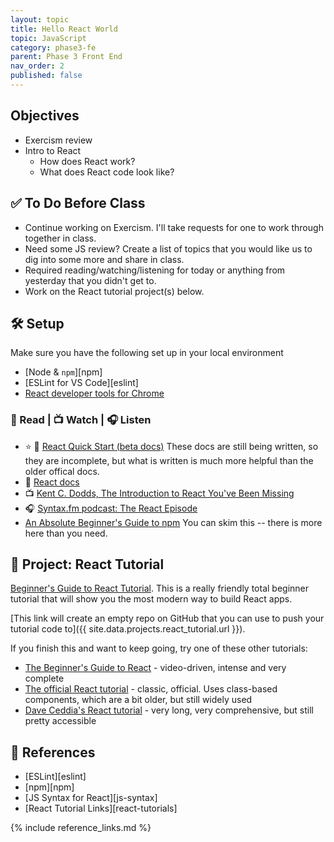 ```yaml
---
layout: topic
title: Hello React World
topic: JavaScript
category: phase3-fe
parent: Phase 3 Front End
nav_order: 2
published: false
---
```



## Objectives

- Exercism review
- Intro to React
    - How does React work?
    - What does React code look like?

## ✅ To Do Before Class

- Continue working on Exercism. I'll take requests for one to work through together in class.
- Need some JS review? Create a list of topics that you would like us to dig into some more and share in class.
- Required reading/watching/listening for today or anything from yesterday that you didn't get to.
- Work on the React tutorial project(s) below.

## 🛠️ Setup

Make sure you have the following set up in your local environment

- [Node & `npm`][npm]
- [ESLint for VS Code][eslint]
- [React developer tools for Chrome](https://chrome.google.com/webstore/detail/react-developer-tools/fmkadmapgofadopljbjfkapdkoienihi?hl=en)


### 📖 Read | 📺 Watch | 🎧 Listen

- ⭐ 📖 [React Quick Start (beta docs)](https://beta.reactjs.org/learn) These docs are still being written, so they are incomplete, but what is written is much more helpful than the older offical docs.
- 📖 [React docs](https://reactjs.org/docs/getting-started.html)
- 📺 [Kent C. Dodds, The Introduction to React You've Been Missing](https://www.youtube.com/watch?v=SAIdyBFHfVU)
- 🎧 [Syntax.fm podcast: The React Episode](https://syntax.fm/show/066/the-react-episode)
- [An Absolute Beginner's Guide to npm](https://nodesource.com/blog/an-absolute-beginners-guide-to-using-npm/) You can skim this -- there is more here than you need.

## 🎯 Project: React Tutorial

[Beginner's Guide to React Tutorial](https://welearncode.com/beginners-guide-react-2020/). This is a really friendly total beginner tutorial that will show you the most modern way to build React apps.

[This link will create an empty repo on GitHub that you can use to push your tutorial code to]({{ site.data.projects.react_tutorial.url }}).

If you finish this and want to keep going, try one of these other tutorials:

- [The Beginner's Guide to React](https://egghead.io/courses/the-beginner-s-guide-to-react) - video-driven, intense and very complete
- [The official React tutorial](https://reactjs.org/tutorial/tutorial.html) - classic, official. Uses class-based components, which are a bit older, but still widely used
- [Dave Ceddia's React tutorial](https://daveceddia.com/react-getting-started-tutorial/) - very long, very comprehensive, but still pretty accessible

## 🔖 References

- [ESLint][eslint]
- [npm][npm]
- [JS Syntax for React][js-syntax]
- [React Tutorial Links][react-tutorials]

{% include reference_links.md %}
